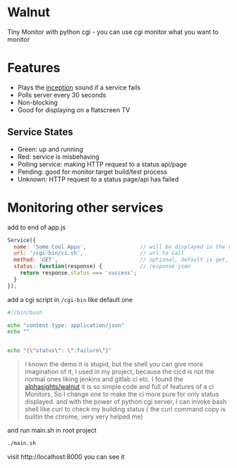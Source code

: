 Walnut
=================

Tiny Monitor with python cgi - you can use cgi monitor what you want to monitor

Features
========

* Plays the [inception](http://inception.davepedu.com/) sound if a service fails
* Polls server every 30 seconds
* Non-blocking
* Good for displaying on a flatscreen TV

Service States
--------------

* Green: up and running
* Red: service is misbehaving
* Polling service: making HTTP request to a status api/page
* Pending: good for monitor target build/test process
* Unknown: HTTP request to a status page/api has failed


Monitoring other services
=========================

add to end of app.js

```js
Service({
  name: 'Some Cool Apps',                 // will be displayed in the view
  url: '/cgi-bin/ci.sh',                  // url to call
  method: 'GET',                          // optional, default is get, and can not send post body now
  status: function(response) {            // response json
    return response.status === 'success';
  }
});
```

add a cgi script in `/cgi-bin` like default one 

```sh
#!/bin/bash

echo "content-type: application/json"
echo ""


echo "{\"status\": \":failure\"}"
```

> I known the demo it is stupid, but the shell you can give more imagination of it, I used in my project, because the cicd is not the normal ones liking jenkins and gitlab ci etc.
> I found the [alphasights/walnut](https://github.com/alphasights/walnut) it is so simple code and full of features of a ci Monitors, So I change one to make the ci more pure for only status displayed. and with the power of python cgi server, I can invoke bash shell like curl to check my building status ( the curl command copy is builtin the chrome, very very helped me)


and run main.sh in root project

```sh
./main.sh
```

visit http://localhost:8000 you can see it
